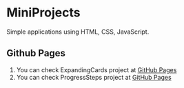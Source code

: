 # MiniProjects

Simple applications using HTML, CSS, JavaScript.

## Github Pages

1. You can check ExpandingCards project at [GitHub Pages](https://sahinaykkt.github.io/MiniProjects/ExpandingCards/)
2. You can check ProgressSteps project at [GitHub Pages](https://sahinaykkt.github.io/MiniProjects/ExpandingCards/)